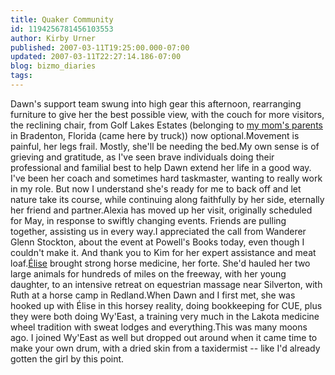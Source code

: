 ```yaml
---
title: Quaker Community
id: 1194256781456103553
author: Kirby Urner
published: 2007-03-11T19:25:00.000-07:00
updated: 2007-03-11T22:27:14.186-07:00
blog: bizmo_diaries
tags: 
---
```


[](https://blogger.googleusercontent.com/img/b/R29vZ2xl/AVvXsEi2NanBLdLQ7N25eJH4OMcSAJUiyqYCt241sroqkQ-GSa9UoXnt89XVDCeNjaI4EQbO7QdiBm2JcibNXaa-px9N3SMwWdpdqElu9GTJVxs3wkFaNhXyg8_Q7Ywl0n_2xs5mHSRh/s1600-h/mydawn.jpg) Dawn's support team swung into high gear this afternoon, rearranging furniture to give her the best possible view, with the couch for more visitors, the reclining chair, from Golf Lakes Estates (belonging to [my mom's parents](http://worldgame.blogspot.com/2007/01/cracker-dog.html) in Bradenton, Florida (came here by truck)) now optional.Movement is painful, her legs frail. Mostly, she'll be needing the bed.My own sense is of grieving and gratitude, as I've seen brave individuals doing their professional and familial best to help Dawn extend her life in a good way. I've been her coach and sometimes hard taskmaster, wanting to really work in my role. But now I understand she's ready for me to back off and let nature take its course, while continuing along faithfully by her side, eternally her friend and partner.Alexia has moved up her visit, originally scheduled for May, in response to swiftly changing events. Friends are pulling together, assisting us in every way.I appreciated the call from Wanderer Glenn Stockton, about the event at Powell's Books today, even though I couldn't make it. And thank you to Kim for her expert assistance and meat loaf.[Élise](http://worldgame.blogspot.com/2006/06/machine-world.html) brought strong horse medicine, her forte. She'd hauled her two large animals for hundreds of miles on the freeway, with her young daughter, to an intensive retreat on equestrian massage near Silverton, with Ruth at a horse camp in Redland.When Dawn and I first met, she was hooked up with Élise in this horsey reality, doing bookkeeping for CUE, plus they were both doing Wy'East, a training very much in the Lakota medicine wheel tradition with sweat lodges and everything.This was many moons ago. I joined Wy'East as well but dropped out around when it came time to make your own drum, with a dried skin from a taxidermist -- like I'd already gotten the girl by this point.